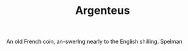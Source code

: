 ---
title: Argenteus
letter: A
permalink: "/definitions/argenteus.html"
body: An old French coin, an-swerlng nearly to the English shilling. Spelman
published_at: '2018-07-07'
layout: post
---